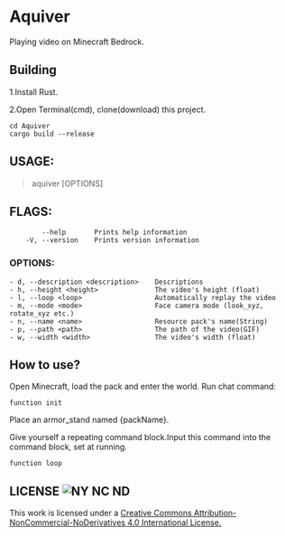 # Aquiver
Playing video on Minecraft Bedrock.

## Building
1.Install Rust.

2.Open Terminal(cmd), clone(download) this project.
```
cd Aquiver
cargo build --release
```

## USAGE:
> aquiver [OPTIONS]

## FLAGS:
```shell script
        --help       Prints help information
    -V, --version    Prints version information
```

### OPTIONS:
    - d, --description <description>    Descriptions
    - h, --height <height>              The video's height (float)
    - l, --loop <loop>                  Automatically replay the video
    - m, --mode <mode>                  Face camera mode (look_xyz, rotate_xyz etc.)
    - n, --name <name>                  Resource pack's name(String)
    - p, --path <path>                  The path of the video(GIF)
    - w, --width <width>                The video's width (float)


## How to use?
Open Minecraft, load the pack and enter the world.
Run chat command:
```
function init
```
Place an armor_stand named {packName}.

Give yourself a repeating command block.Input this command into the command block, set at running.
```
function loop
```

## LICENSE  ![NY NC ND](https://i.creativecommons.org/l/by-nc-nd/4.0/88x31.png)
This work is licensed under a [Creative Commons Attribution-NonCommercial-NoDerivatives 4.0 International License.](http://creativecommons.org/licenses/by-nc-nd/4.0/)

